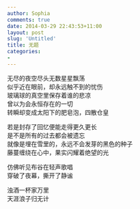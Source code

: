 ```yaml
---
author: Sophia
comments: true
date: 2014-03-29 22:43:53+11:00
layout: post
slug: 'Untitled'
title: 无题
categories:
-
---
```

无尽的夜空尽头无数星星飘荡  
似乎近在眼前，却永远触不到的忧伤  
玻璃球的真空里保存着谁的悲凉  
曾以为会永恒存在的一切  
转瞬却变成太阳下的肥皂泡，四散仓皇



若是封存了回忆便能走得更久更长  
是不是所有的过去都会被遗忘  
就像是埋在雪里的，永远不会发芽的黑色的种子    
藤蔓缠绕在心中，果实闪耀着绝望的光



仿佛听见布谷在轻声歌唱  
穿破了夜幕，撕开了静谧



浊酒一杯家万里  
天涯浪子归无计